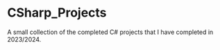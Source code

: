 # CSharp_Projects
A small collection of the completed C# projects that I have completed in 2023/2024.
